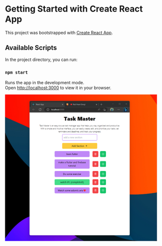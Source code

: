 # Getting Started with Create React App

This project was bootstrapped with [Create React App](https://github.com/facebook/create-react-app).

## Available Scripts

In the project directory, you can run:

### `npm start`

Runs the app in the development mode.\
Open [http://localhost:3000](http://localhost:3000) to view it in your browser.

![alt text](https://github.com/HGSChandeepa/projects_with_sourcecode/blob/reack-task-manager/Screenshot%202023-04-26%20002259.png?raw=true)
